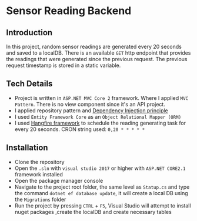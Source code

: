 # Sensor Reading Backend

## Introduction
In this project, random sensor readings are generated every 20 seconds and saved to a localDB. There is an available `GET` http endpoint that provides the readings that were generated since the previous request. The previous request timestamp is stored in a static variable.

## Tech Details
- Project is written in `ASP.NET MVC Core 2` framework. Where I applied `MVC Pattern`. There is no view component since it's an API project.
- I applied repository pattern and [Dependency Injection principle](https://en.wikipedia.org/wiki/Dependency_injection)
- I used `Entity Framework Core` as an `Object Relational Mapper (ORM)`
- I used [Hangfire framework](https://www.hangfire.io/) to schedule the reading generating task for every 20 seconds. CRON string used: `0,20 * * * * *`

## Installation
- Clone the repository
- Open the `.sln` with `visual studio 2017` or higher with `ASP.NET CORE2.1` framework installed
- Open the package manager console 
- Navigate to the project root folder, the same level as `Statup.cs` and type the command `dotnet ef database update`, it will create a local DB using the `Migrations` folder
- Run the project by pressing `CTRL` + `F5`, Visual Studio will attempt to install nuget packages ,create the localDB and create necessary tables
